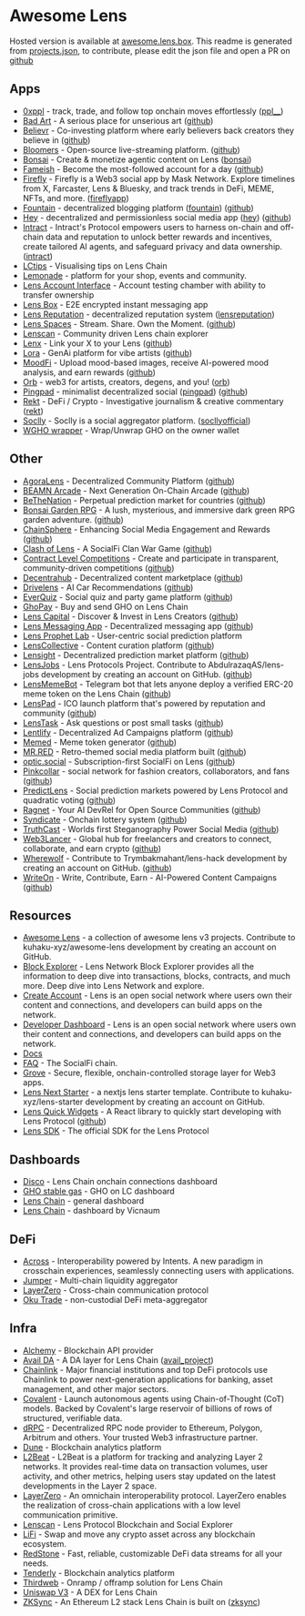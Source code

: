 # Awesome Lens 

Hosted version is available at [awesome.lens.box](https://awesome.lens.box).
This readme is generated from [projects.json](https://github.com/kuhaku-xyz/awesome-lens/blob/main/projects.json), to contribute, please edit the json file and open a PR on [github](https://github.com/kuhaku-xyz/awesome-lens)

## Apps

- [0xppl](https://0xppl.com) - track, trade, and follow top onchain moves effortlessly ([ppl__](https://hey.xyz/u/ppl__))
- [Bad Art](https://art.lens.box) - A serious place for unserious art ([github](https://github.com/kuhaku-xyz/draw))
- [Believr](https://www.believr.fun/) - Co-investing platform where early believers back creators they believe in ([github](https://github.com/believr-xyz/believr))
- [Bloomers](https://bloomers.tv/) - Open-source live-streaming platform. ([github](https://github.com/bloomerstv/bloomerstv))
- [Bonsai](https://onbons.ai) - Create & monetize agentic content on Lens ([bonsai](https://hey.xyz/u/bonsai))
- [Fameish](https://testnet.fameish.day/) - Become the most-followed account for a day ([github](https://github.com/iPaulPro/fameish))
- [Firefly](https://firefly.social) - Firefly is a Web3 social app by Mask Network. Explore timelines from X, Farcaster, Lens & Bluesky, and track trends in DeFi, MEME, NFTs, and more. ([fireflyapp](https://hey.xyz/u/fireflyapp))
- [Fountain](https://fountain.ink) - decentralized blogging platform ([fountain](https://hey.xyz/u/fountain)) ([github](https://github.com/fountain-ink/app))
- [Hey](https://hey.xyz) - decentralized and permissionless social media app ([hey](https://hey.xyz/u/hey)) ([github](https://github.com/heyverse/hey))
- [Intract](https://www.intract.io/) - Intract's Protocol empowers users to harness on-chain and off-chain data and reputation to unlock better rewards and incentives, create tailored AI agents, and safeguard privacy and data ownership. ([intract](https://hey.xyz/u/intract))
- [LCtips](https://lctips.xyz/) - Visualising tips on Lens Chain
- [Lemonade](https://lemonade.social/) - platform for your shop, events and community.
- [Lens Account Interface](https://account.fkng.social) - Account testing chamber with ability to transfer ownership
- [Lens Box](https://lens.box) - E2E encrypted instant messaging app
- [Lens Reputation](https://lensreputation.xyz) - decentralized reputation system ([lensreputation](https://hey.xyz/u/lensreputation))
- [Lens Spaces](https://lens-spaces.vercel.app/) - Stream. Share. Own the Moment. ([github](https://github.com/prakhar728/lens-spaces))
- [Lenscan](https://lenscan.io) - Community driven Lens chain explorer
- [Lenx](https://lenx.dev/) - Link your X to your Lens ([github](https://github.com/slvDev/lenx))
- [Lora](https://onlora.ai) - GenAi platform for vibe artists ([github](https://github.com/onlora/onlora))
- [MoodFi](https://mood-fi.vercel.app) - Upload mood-based images, receive AI-powered mood analysis, and earn rewards ([github](https://github.com/Nocena/MoodFi))
- [Orb](https://orb.club) - web3 for artists, creators, degens, and you! ([orb](https://hey.xyz/u/orb))
- [Pingpad](https://pingpad.io) - minimalist decentralized social ([pingpad](https://hey.xyz/u/pingpad)) ([github](https://github.com/pingpad-io/ping))
- [Rekt](https://rekt.news) - DeFi / Crypto - Investigative journalism &amp; creative commentary ([rekt](https://hey.xyz/u/rekt))
- [Soclly](https://app.soclly.com) - Soclly is a social aggregator platform. ([socllyofficial](https://hey.xyz/u/socllyofficial))
- [WGHO wrapper](https://gho.fkng.org/) - Wrap/Unwrap GHO on the owner wallet

## Other

- [AgoraLens](https://github.com/lucasespinosa28/AgoraLens) - Decentralized Community Platform ([github](https://github.com/lucasespinosa28/AgoraLens))
- [BEAMN Arcade](https://github.com/sunshinevendetta/beamnblokdrop) - Next Generation On-Chain Arcade ([github](https://github.com/sunshinevendetta/beamnblokdrop))
- [BeTheNation](https://github.com/BeTheNation-Lens/fe) - Perpetual prediction market for countries ([github](https://github.com/BeTheNation-Lens/fe))
- [Bonsai Garden RPG](https://bonsai-garden-game.vercel.app/) - A lush, mysterious, and immersive dark green RPG garden adventure. ([github](https://github.com/BrunoEleodoro/bonsai-garden-game))
- [ChainSphere](https://github.com/Felabs1/ChainSphere) - Enhancing Social Media Engagement and Rewards ([github](https://github.com/Felabs1/ChainSphere))
- [Clash of Lens](https://github.com/LeoFranklin015/Clash-of-Lens) - A SocialFi Clan War Game ([github](https://github.com/LeoFranklin015/Clash-of-Lens))
- [Contract Level Competitions](https://github.com/contractlevel/competitions) - Create and participate in transparent, community-driven competitions ([github](https://github.com/contractlevel/competitions))
- [Decentrahub](https://github.com/joseph3559/decentrahub) - Decentralized content marketplace ([github](https://github.com/joseph3559/decentrahub))
- [Drivelens](https://github.com/ofemeteng/ai-car-rec) - AI Car Recommendations ([github](https://github.com/ofemeteng/ai-car-rec))
- [EverQuiz](https://github.com/aeither/everquiz) - Social quiz and party game platform ([github](https://github.com/aeither/everquiz))
- [GhoPay](https://github.com/harry-sketch/ghopay) - Buy and send GHO on Lens Chain
- [Lens Capital](https://github.com/sparkidea25/lens-hackathon) - Discover & Invest in Lens Creators ([github](https://github.com/sparkidea25/lens-hackathon))
- [Lens Messaging App](https://github.com/shoto290/lens-messaging-app) - Decentralized messaging app ([github](https://github.com/shoto290/lens-messaging-app))
- [Lens Prophet Lab](https://github.com/ubinhash/lens-prophet-lab) - User-centric social prediction platform
- [LensCollective](https://github.com/Dafalahl/LensCollective) - Content curation platform ([github](https://github.com/Dafalahl/LensCollective))
- [Lensight](https://github.com/consolexyz/lensight) - Decentralized prediction market platform ([github](https://github.com/consolexyz/lensight))
- [LensJobs](https://github.com/AbdulrazaqAS/lens-jobs) - Lens Protocols Project. Contribute to AbdulrazaqAS/lens-jobs development by creating an account on GitHub. ([github](https://github.com/AbdulrazaqAS/lens-jobs))
- [LensMemeBot](https://github.com/nullxplorer/lensmemebot) - Telegram bot that lets anyone deploy a verified ERC-20 meme token on the Lens Chain ([github](https://github.com/nullxplorer/lensmemebot))
- [LensPad](https://github.com/priom/lenspad) - ICO launch platform that's powered by reputation and community ([github](https://github.com/priom/lenspad))
- [LensTask](https://github.com/LensTask/lensTask) - Ask questions or post small tasks ([github](https://github.com/LensTask/lensTask))
- [Lentlify](https://github.com/Nester-xyz/lentlify) - Decentralized Ad Campaigns platform ([github](https://github.com/Nester-xyz/lentlify))
- [Memed](https://www.memed.fun/) - Meme token generator ([github](https://github.com/furkannabisumji/memed))
- [MR.RED](https://mrred.vercel.app/) - Retro-themed social media platform built ([github](https://github.com/itsanishjain/mrred))
- [optic.social](https://optic-social.vercel.app/) - Subscription-first SocialFi on Lens ([github](https://github.com/ardasarico/optic.social))
- [Pinkcollar](https://github.com/bncyrbt/pinkcollar) - social network for fashion creators, collaborators, and fans ([github](https://github.com/bncyrbt/pinkcollar))
- [PredictLens](https://predict-lens.vercel.app/) - Social prediction markets powered by Lens Protocol and quadratic voting ([github](https://github.com/kamalbuilds/Predictlens))
- [Ragnet](https://github.com/ragnet-in/infra) - Your AI DevRel for Open Source Communities ([github](https://github.com/ragnet-in/infra))
- [Syndicate](https://syndicate.vercel.app/) - Onchain lottery system ([github](https://github.com/thisyearnofear/syndicate-frontend))
- [TruthCast](https://github.com/sairammr/TruthCast) - Worlds first Steganography Power Social Media ([github](https://github.com/sairammr/TruthCast))
- [Web3Lancer](https://github.com/web3lancer/web3lancer) - Global hub for freelancers and creators to connect, collaborate, and earn crypto ([github](https://github.com/web3lancer/web3lancer))
- [Wherewolf](https://github.com/Trymbakmahant/lens-hack) - Contribute to Trymbakmahant/lens-hack development by creating an account on GitHub. ([github](https://github.com/Trymbakmahant/lens-hack))
- [WriteOn](https://github.com/lens-write-on/write-on-nextjs) - Write, Contribute, Earn - AI-Powered Content Campaigns ([github](https://github.com/lens-write-on/write-on-nextjs))

## Resources

- [Awesome Lens](https://github.com/kuhaku-xyz/awesome-lens) - a collection of awesome lens v3 projects. Contribute to kuhaku-xyz/awesome-lens development by creating an account on GitHub.
- [Block Explorer](https://explorer.lens.xyz) - Lens Network Block Explorer provides all the information to deep dive into transactions, blocks, contracts, and much more. Deep dive into Lens Network and explore.
- [Create Account](https://onboarding.lens.xyz) - Lens is an open social network where users own their content and connections, and developers can build apps on the network.
- [Developer Dashboard](https://developer.lens.xyz) - Lens is an open social network where users own their content and connections, and developers can build apps on the network.
- [Docs](https://lens.xyz/docs/chain/overview)
- [FAQ](https://lens.xyz/faq) - The SocialFi chain.
- [Grove](https://lens.xyz/docs/storage) - Secure, flexible, onchain-controlled storage layer for Web3 apps.
- [Lens Next Starter](https://github.com/kuhaku-xyz/lens-starter) - a nextjs lens starter template. Contribute to kuhaku-xyz/lens-starter development by creating an account on GitHub.
- [Lens Quick Widgets](https://github.com/RathodDeven/lens-quick-widgets) - A React library to quickly start developing with Lens Protocol ([github](https://github.com/RathodDeven/lens-quick-widgets))
- [Lens SDK](https://github.com/lens-protocol/lens-sdk) - The official SDK for the Lens Protocol

## Dashboards

- [Disco](https://disco.l2beat.com/ui/p/lens) - Lens Chain onchain connections dashboard
- [GHO stable gas](https://dune.com/jonaso/gho-lens) - GHO on LC dashboard
- [Lens Chain](https://dune.com/lens/lens-chain) - general dashboard
- [Lens Chain](https://dune.com/vicnaum/lens-chain) - dashboard by Vicnaum

## DeFi

- [Across](https://across.to) - Interoperability powered by Intents. A new paradigm in crosschain experiences, seamlessly connecting users with applications.
- [Jumper](https://jumper.exchange) - Multi-chain liquidity aggregator
- [LayerZero](https://layerzero.network) - Cross-chain communication protocol
- [Oku Trade](https://oku.trade) - non-custodial DeFi meta-aggregator

## Infra

- [Alchemy](https://alchemy.com) - Blockchain API provider
- [Avail DA](https://www.availproject.org/) - A DA layer for Lens Chain ([avail_project](https://hey.xyz/u/avail_project))
- [Chainlink](https://chain.link) - Major financial institutions and top DeFi protocols use Chainlink to power next-generation applications for banking, asset management, and other major sectors.
- [Covalent](https://covalenthq.com) - Launch autonomous agents using Chain-of-Thought (CoT) models. Backed by Covalent's large reservoir of billions of rows of structured, verifiable data.
- [dRPC](https://drpc.org) - Decentralized RPC node provider to Ethereum, Polygon, Arbitrum and others. Your trusted Web3 infrastructure partner.
- [Dune](https://dune.com) - Blockchain analytics platform
- [L2Beat](https://l2beat.com/scaling/projects/lens) - L2Beat is a platform for tracking and analyzing Layer 2 networks. It provides real-time data on transaction volumes, user activity, and other metrics, helping users stay updated on the latest developments in the Layer 2 space.
- [LayerZero](https://layerzero.network) - An omnichain interoperability protocol. LayerZero enables the realization of cross-chain applications with a low level communication primitive.
- [Lenscan](https://lenscan.io) - Lens Protocol Blockchain and Social Explorer
- [LiFi](https://li.fi) - Swap and move any crypto asset across any blockchain ecosystem.
- [RedStone](https://redstone.finance) - Fast, reliable, customizable DeFi data streams for all your needs.
- [Tenderly](https://tenderly.co) - Blockchain analytics platform
- [Thirdweb](https://thirdweb.com) - Onramp / offramp solution for Lens Chain
- [Uniswap V3](https://app.uniswap.org) - A DEX for Lens Chain
- [ZKSync](https://zksync.io) - An Ethereum L2 stack Lens Chain is built on ([zksync](https://hey.xyz/u/zksync))
